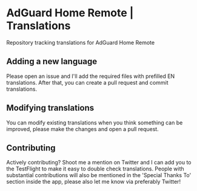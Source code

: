 # AdGuard Home Remote | Translations
Repository tracking translations for AdGuard Home Remote

## Adding a new language
Please open an issue and I'll add the required files with prefilled EN translations. After that, you can create a pull request and commit translations.

## Modifying translations
You can modify existing translations when you think something can be improved, please make the changes and open a pull request.

## Contributing
Actively contributing? Shoot me a mention on Twitter and I can add you to the TestFlight to make it easy to double check translations. People with substantial contributions will also be mentioned in the 'Special Thanks To' section inside the app, please also let me know via preferably Twitter! 

